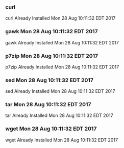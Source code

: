 ### curl 
curl Already Installed Mon 28 Aug 10:11:32 EDT 2017
### gawk Mon 28 Aug 10:11:32 EDT 2017
gawk Already Installed Mon 28 Aug 10:11:32 EDT 2017
### p7zip Mon 28 Aug 10:11:32 EDT 2017
p7zip Already Installed Mon 28 Aug 10:11:32 EDT 2017
### sed Mon 28 Aug 10:11:32 EDT 2017
sed Already Installed Mon 28 Aug 10:11:32 EDT 2017
### tar Mon 28 Aug 10:11:32 EDT 2017
tar Already Installed Mon 28 Aug 10:11:32 EDT 2017
### wget Mon 28 Aug 10:11:32 EDT 2017
wget Already Installed Mon 28 Aug 10:11:32 EDT 2017
